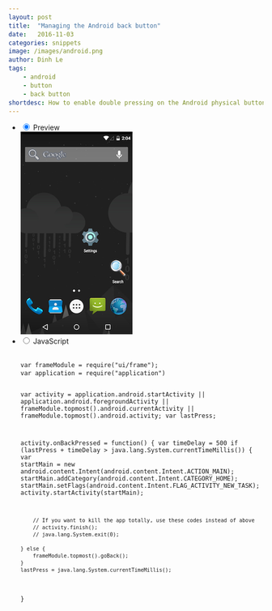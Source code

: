 ```yaml
---
layout: post
title:  "Managing the Android back button"
date:   2016-11-03
categories: snippets
image: /images/android.png
author: Dinh Le
tags: 
    - android
    - button
    - back button
shortdesc: How to enable double pressing on the Android physical button to dismiss and kill the app
---
```

<ul class="tabs clearfix">
<li>
    <input type="radio" name="tabs" id="tab1" checked />
    <label for="tab1">Preview</label>
    <div id="tab-content1" class="tab-content">
        <img src="/images/android.png">
    </div>
</li>    
<li>
    <input type="radio" name="tabs" id="tab2" />
    <label for="tab2">JavaScript</label>
    <div id="tab-content2" class="tab-content">
      <p>
      <pre class="language-html">
        <code>
var frameModule = require(&#x22;ui/frame&#x22;);
var application = require(&#x22;application&#x22;)

var activity = application.android.startActivity ||
        application.android.foregroundActivity ||
        frameModule.topmost().android.currentActivity ||
        frameModule.topmost().android.activity;
var lastPress;

activity.onBackPressed = function() {
    var timeDelay = 500
    if (lastPress + timeDelay &#x3E; java.lang.System.currentTimeMillis()) {
        var startMain = new android.content.Intent(android.content.Intent.ACTION_MAIN);
        startMain.addCategory(android.content.Intent.CATEGORY_HOME);
        startMain.setFlags(android.content.Intent.FLAG_ACTIVITY_NEW_TASK);
        activity.startActivity(startMain);

        // If you want to kill the app totally, use these codes instead of above
        // activity.finish();
        // java.lang.System.exit(0);

    } else {
        frameModule.topmost().goBack();
    }
    lastPress = java.lang.System.currentTimeMillis();
}
</code></pre>
   </p>
</div>
</li>
</ul>
